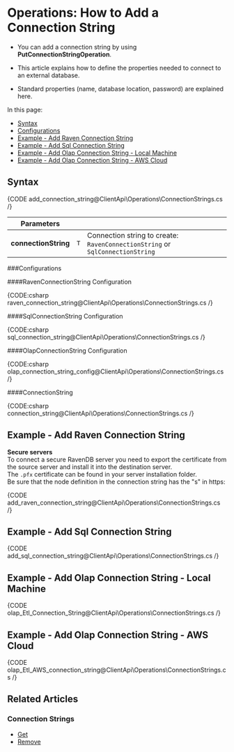 # Operations: How to Add a Connection String

* You can add a connection string by using **PutConnectionStringOperation**.

* This article explains how to define the properties needed to connect to an external database.  

* Standard properties (name, database location, password) are explained here.  

In this page:

* [Syntax](../../../../client-api/operations/maintenance/connection-strings/add-connection-string#syntax)  
* [Configurations](../../../../client-api/operations/maintenance/connection-strings/add-connection-string#configurations)  
* [Example - Add Raven Connection String](../../../../client-api/operations/maintenance/connection-strings/add-connection-string#example---add-raven-connection-string)  
* [Example - Add Sql Connection String](../../../../client-api/operations/maintenance/connection-strings/add-connection-string#example---add-sql-connection-string)  
* [Example - Add Olap Connection String - Local Machine](../../../../client-api/operations/maintenance/connection-strings/add-connection-string#example---add-olap-connection-string---local-machine)  
 * [Example - Add Olap Connection String - AWS Cloud](../../../../client-api/operations/maintenance/connection-strings/add-connection-string#example---add-olap-connection-string---aws-cloud)  

## Syntax

{CODE add_connection_string@ClientApi\Operations\ConnectionStrings.cs /}

| Parameters | | |
| ------------- | ----- | ---- |
| **connectionString** | `T` | Connection string to create: `RavenConnectionString` or `SqlConnectionString` |

###Configurations

####RavenConnectionString Configuration

{CODE:csharp raven_connection_string@ClientApi\Operations\ConnectionStrings.cs /}

####SqlConnectionString Configuration

{CODE:csharp sql_connection_string@ClientApi\Operations\ConnectionStrings.cs /}

####OlapConnectionString Configuration

{CODE:csharp olap_connection_string_config@ClientApi\Operations\ConnectionStrings.cs /}

####ConnectionString

{CODE:csharp connection_string@ClientApi\Operations\ConnectionStrings.cs /}

## Example - Add Raven Connection String

**Secure servers**  
To connect a secure RavenDB server you need to export the certificate from the source server and install it into the destination server.  
The `.pfx` certificate can be found in your server installation folder.  
Be sure that the node definition in the connection string has the "s" in https:  

{CODE add_raven_connection_string@ClientApi\Operations\ConnectionStrings.cs /}

## Example - Add Sql Connection String

{CODE add_sql_connection_string@ClientApi\Operations\ConnectionStrings.cs /}

## Example - Add Olap Connection String - Local Machine

{CODE olap_Etl_Connection_String@ClientApi\Operations\ConnectionStrings.cs /}

## Example - Add Olap Connection String - AWS Cloud

{CODE olap_Etl_AWS_connection_string@ClientApi\Operations\ConnectionStrings.cs /}


## Related Articles

### Connection Strings

- [Get](../../../../client-api/operations/maintenance/connection-strings/get-connection-string)
- [Remove](../../../../client-api/operations/maintenance/connection-strings/remove-connection-string)
